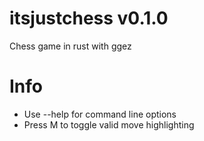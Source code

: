 # itsjustchess v0.1.0

Chess game in rust with ggez

# Info
- Use --help for command line options
- Press M to toggle valid move highlighting
